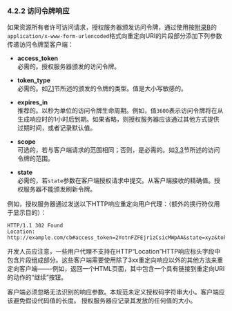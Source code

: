 ### 4.2.2 访问令牌响应

如果资源所有者许可访问请求，授权服务器颁发访问令牌，通过使用按[附录B](../AppendixB/b.md)的`application/x-www-form-urlencoded`格式向重定向URI的片段部分添加下列参数传递访问令牌至客户端：

-  **access_token**    
  必需的。授权服务器颁发的访问令牌。

-  **token_type**    
  必需的。如[7.1](../Section07/7.1.md)节所述的颁发的令牌的类型。值是大小写敏感的。

-  **expires_in**    
  推荐的。以秒为单位的访问令牌生命周期。例如，值`3600`表示访问令牌将在从生成响应时的1小时后到期。如果省略，则授权服务器应该通过其他方式提供过期时间，或者记录默认值。

-  **scope**    
  可选的，若与客户端请求的范围相同；否则，是必需的。如[3.3](../Section03/3.3.md)节所述的访问令牌的范围。

-  **state**    
  必需的，若`state`参数在客户端授权请求中提交。从客户端接收的精确值。授权服务器不能颁发刷新令牌。

例如，授权服务器通过发送以下HTTP响应重定向用户代理：（额外的换行符仅用于显示目的）：

```HTTP
HTTP/1.1 302 Found
Location: http://example.com/cb#access_token=2YotnFZFEjr1zCsicMWpAA&state=xyz&token_type=example&expires_in=3600
```

开发人员应注意，一些用户代理不支持在HTTP“Location”HTTP响应标头字段中包含片段组成部分。这些客户端需要使用除了3xx重定向响应以外的其他方法来重定向客户端——-例如，返回一个HTML页面，其中包含一个具有链接到重定向URI的动作的“继续”按钮。

客户端必须忽略无法识别的响应参数。本规范未定义授权码字符串大小。客户端应该避免假设代码值的长度。 授权服务器应记录其发放的任何值的大小。
